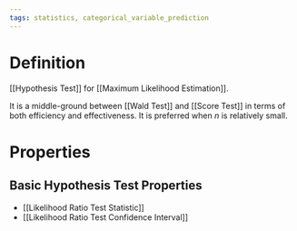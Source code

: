 ```yaml
---
tags: statistics, categorical_variable_prediction
---
```


# Definition

[[Hypothesis Test]] for [[Maximum Likelihood Estimation]].

It is a middle-ground between [[Wald Test]] and [[Score Test]] in terms of both efficiency and effectiveness. It is preferred when $n$ is relatively small.

# Properties
## Basic Hypothesis Test Properties
- [[Likelihood Ratio Test Statistic]]
- [[Likelihood Ratio Test Confidence Interval]]
